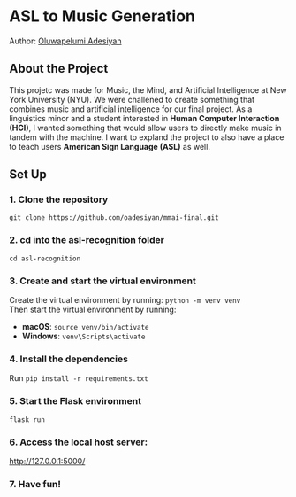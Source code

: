 # ASL to Music  Generation
Author: [Oluwapelumi Adesiyan](https://github.com/oadesiyan)

## About the Project
This projetc was made for Music, the Mind, and Artificial Intelligence at New York University (NYU). We were challened to create something that combines music and artificial intelligence for our final project. As a linguistics minor and a student interested in __Human Computer Interaction (HCI)__, I wanted something that would allow users to directly make music in tandem with the machine. I want to expland the project to also have a place to teach users __American Sign Language (ASL)__ as well. 

## Set Up 

### 1. Clone the repository
```git clone https://github.com/oadesiyan/mmai-final.git```

### 2. cd into the asl-recognition folder 
```cd asl-recognition```

### 3. Create and start the virtual environment
Create the virtual environment by running: `python -m venv venv` </br>
Then start the virtual environment by running:
* **macOS**: ```source venv/bin/activate```
* **Windows**: ```venv\Scripts\activate```

### 4. Install the dependencies
Run ```pip install -r requirements.txt```

### 5. Start the Flask environment
```flask run```

### 6. Access the local host server: 
http://127.0.0.1:5000/

### 7. Have fun!